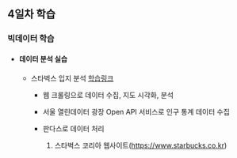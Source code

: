 ## 4일차 학습
### 빅데이터 학습

- #### 데이터 분석 실습
    - 스타벅스 입지 분석 [학습링크](https://github.com/KangJeongTaek/bigdata-analysis-2024/blob/main/day05/da13_스타벅스_매장_입지분석.ipynb)
        - 웹 크롤링으로 데이터 수집, 지도 시각화, 분석
        - 서울 열린데이터 광장 Open API 서비스로 인구 통계 데이터 수집
        - 판다스로 데이터 처리
        
            1. 스타벅스 코리아 웹사이트(https://www.starbucks.co.kr)
